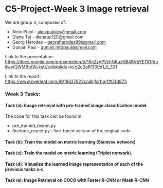 # C5-Project-Week 3 Image retrieval

We are group 4, composed of:
- Aleix Pujol - aleixpujolcv@gmail.com
- Diana Tat - dianatat120@gmail.com
- Georg Herodes - georgherodes99@gmail.com
- Gunjan Paul - gunjan.mtbpaul@gmail.com

Link to the presentation: https://docs.google.com/presentation/d/1Kn2zyPVchNKuzN84RVbYETtOfduilwyIQWMBtdWJxsU/edit#slide=id.g2c3a6f339d1_0_301

Link to the report: https://www.overleaf.com/9918637622cndkjfsrhqrf#03d873

### Week 3 Tasks:
#### Task (a): Image retrieval with pre-trained image classification model.
The code for this task can be found in:
- pre_trained_resnet.py
- finetune_resnet.py : fine-tuned version of the original code
  
#### Task (b): Train the model on metric learning (Siamese network)


#### Task (c): Train the model on metric learning (Triplet network).


#### Task (d): Visualize the learned image representation of each of the previous tasks a-c


#### Task (e): Image Retrieval on COCO with Faster R-CNN or Mask R-CNN




